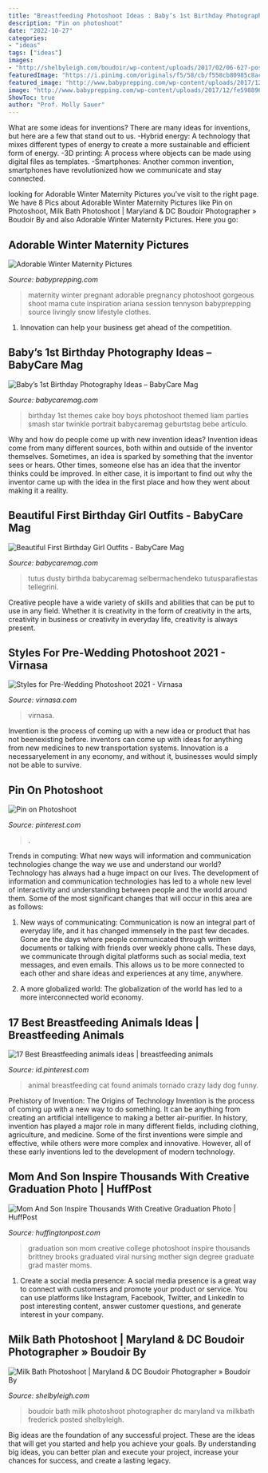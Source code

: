 ```yaml
---
title: "Breastfeeding Photoshoot Ideas : Baby’s 1st Birthday Photography Ideas – Babycare Mag"
description: "Pin on photoshoot"
date: "2022-10-27"
categories:
- "ideas"
tags: ["ideas"]
images:
- "http://shelbyleigh.com/boudoir/wp-content/uploads/2017/02/06-627-post/MILKBATH-MARYLAND-BOUDOIR-DC-BOUDOIR-VA-BOUDOIR-MD-MILKBATH-PHOTOGRAPHER-DC-MILKBATH-VA-MILKBATH-ROSES-BATH-DREAMSHOOT-014.jpg"
featuredImage: "https://i.pinimg.com/originals/f5/58/cb/f558cb80985c8ac2e51a2ca285e7e5da.jpg"
featured_image: "http://www.babyprepping.com/wp-content/uploads/2017/12/fe5988969776662b95571ad836e054ce.jpg"
image: "http://www.babyprepping.com/wp-content/uploads/2017/12/fe5988969776662b95571ad836e054ce.jpg"
ShowToc: true
author: "Prof. Molly Sauer"
---
```



What are some ideas for inventions?
There are many ideas for inventions, but here are a few that stand out to us. 
-Hybrid energy: A technology that mixes different types of energy to create a more sustainable and efficient form of energy.
-3D printing: A process where objects can be made using digital files as templates.
-Smartphones: Another common invention, smartphones have revolutionized how we communicate and stay connected.

	

		
looking for Adorable Winter Maternity Pictures you've visit to the right page. We have 8 Pics about Adorable Winter Maternity Pictures like Pin on Photoshoot, Milk Bath Photoshoot | Maryland &amp; DC Boudoir Photographer » Boudoir By and also Adorable Winter Maternity Pictures. Here you go:
		
    
## Adorable Winter Maternity Pictures

<img loading=lazy src="http://www.babyprepping.com/wp-content/uploads/2017/12/fe5988969776662b95571ad836e054ce.jpg" onerror="this.onerror=null;this.src='https://tse1.mm.bing.net/th?id=OIP._FYRRBcg-X2evOTu5Svh9AHaLF&amp;pid=15.1';" alt="Adorable Winter Maternity Pictures">

_Source: babyprepping.com_

>maternity winter pregnant adorable pregnancy photoshoot gorgeous shoot mama cute inspiration ariana session tennyson babyprepping source livingly snow lifestyle clothes. 

	

1. Innovation can help your business get ahead of the competition.

    
## Baby’s 1st Birthday Photography Ideas – BabyCare Mag

<img loading=lazy src="https://www.babycaremag.com/wp-content/uploads/2017/11/1a57e87aa0fbe392c3dfa9a26e8dad4c.jpg" onerror="this.onerror=null;this.src='https://tse2.mm.bing.net/th?id=OIP.ZSgqII6HgZeXUZuT2d93awHaKf&amp;pid=15.1';" alt="Baby’s 1st Birthday Photography Ideas – BabyCare Mag">

_Source: babycaremag.com_

>birthday 1st themes cake boy boys photoshoot themed liam parties smash star twinkle portrait babycaremag geburtstag bebe artículo. 

	

Why and how do people come up with new invention ideas?
Invention ideas come from many different sources, both within and outside of the inventor themselves. Sometimes, an idea is sparked by something that the inventor sees or hears. Other times, someone else has an idea that the inventor thinks could be improved. In either case, it is important to find out why the inventor came up with the idea in the first place and how they went about making it a reality.

    
## Beautiful First Birthday Girl Outfits - BabyCare Mag

<img loading=lazy src="https://www.babycaremag.com/wp-content/uploads/2018/01/First-Birthday-Baby-Girl-Outfit-4.jpg" onerror="this.onerror=null;this.src='https://tse3.mm.bing.net/th?id=OIP.STi6hx3MULrn7YLdm48plwHaLF&amp;pid=15.1';" alt="Beautiful First Birthday Girl Outfits - BabyCare Mag">

_Source: babycaremag.com_

>tutus dusty birthda babycaremag selbermachendeko tutusparafiestas tellegrini. 

	

Creative people have a wide variety of skills and abilities that can be put to use in any field. Whether it is creativity in the form of creativity in the arts, creativity in business or creativity in everyday life, creativity is always present.

    
## Styles For Pre-Wedding Photoshoot 2021 - Virnasa

<img loading=lazy src="https://www.virnasa.com/wp-content/uploads/2021/07/Styles-For-Pre-Wedding-Photoshoot-39-768x1108.jpg" onerror="this.onerror=null;this.src='https://tse2.mm.bing.net/th?id=OIP.96G5cLW8YY3yx1_cVnvvFwHaKr&amp;pid=15.1';" alt="Styles for Pre-Wedding Photoshoot 2021 - Virnasa">

_Source: virnasa.com_

>virnasa. 

	

Invention is the process of coming up with a new idea or product that has not beenexisting before. inventors can come up with ideas for anything from new medicines to new transportation systems. Innovation is a necessaryelement in any economy, and without it, businesses would simply not be able to survive.

    
## Pin On Photoshoot

<img loading=lazy src="https://i.pinimg.com/originals/f5/58/cb/f558cb80985c8ac2e51a2ca285e7e5da.jpg" onerror="this.onerror=null;this.src='https://tse1.mm.bing.net/th?id=OIP.DRwbJFjah_EYDZN3Hj_1wgHaLE&amp;pid=15.1';" alt="Pin on Photoshoot">

_Source: pinterest.com_

>. 

	

Trends in computing: What new ways will information and communication technologies change the way we use and understand our world?
Technology has always had a huge impact on our lives. The development of information and communication technologies has led to a whole new level of interactivity and understanding between people and the world around them. Some of the most significant changes that will occur in this area are as follows:
1) New ways of communicating: Communication is now an integral part of everyday life, and it has changed immensely in the past few decades. Gone are the days where people communicated through written documents or talking with friends over weekly phone calls. These days, we communicate through digital platforms such as social media, text messages, and even emails. This allows us to be more connected to each other and share ideas and experiences at any time, anywhere.

2) A more globalized world: The globalization of the world has led to a more interconnected world economy.

    
## 17 Best Breastfeeding Animals Ideas | Breastfeeding Animals

<img loading=lazy src="https://i.pinimg.com/236x/a4/db/5e/a4db5edcd83584f26f1220777878a4c9.jpg" onerror="this.onerror=null;this.src='https://tse4.mm.bing.net/th?id=OIP.0Ozwh-YsFhOXGWV5IJh9FQAAAA&amp;pid=15.1';" alt="17 Best Breastfeeding animals ideas | breastfeeding animals">

_Source: id.pinterest.com_

>animal breastfeeding cat found animals tornado crazy lady dog funny. 

	

Prehistory of Invention: The Origins of Technology
Invention is the process of coming up with a new way to do something. It can be anything from creating an artificial intelligence to making a better air-purifier. In history, invention has played a major role in many different fields, including clothing, agriculture, and medicine. Some of the first inventions were simple and effective, while others were more complex and innovative. However, all of these early inventions led to the development of modern technology.

    
## Mom And Son Inspire Thousands With Creative Graduation Photo | HuffPost

<img loading=lazy src="https://img.huffingtonpost.com/asset/591f2adb2000003200cb1a29.jpeg?cache=tkYLqYrU8Q&amp;ops=scalefit_720_noupscale" onerror="this.onerror=null;this.src='https://tse2.mm.bing.net/th?id=OIP.b5GSVCjH13_V4lfkxwyQigHaJ4&amp;pid=15.1';" alt="Mom And Son Inspire Thousands With Creative Graduation Photo | HuffPost">

_Source: huffingtonpost.com_

>graduation son mom creative college photoshoot inspire thousands brittney brooks graduated viral nursing mother sign degree graduate grad master moms. 

	

1. Create a social media presence: A social media presence is a great way to connect with customers and promote your product or service. You can use platforms like Instagram, Facebook, Twitter, and LinkedIn to post interesting content, answer customer questions, and generate interest in your company.

    
## Milk Bath Photoshoot | Maryland &amp; DC Boudoir Photographer » Boudoir By

<img loading=lazy src="http://shelbyleigh.com/boudoir/wp-content/uploads/2017/02/06-627-post/MILKBATH-MARYLAND-BOUDOIR-DC-BOUDOIR-VA-BOUDOIR-MD-MILKBATH-PHOTOGRAPHER-DC-MILKBATH-VA-MILKBATH-ROSES-BATH-DREAMSHOOT-014.jpg" onerror="this.onerror=null;this.src='https://tse4.mm.bing.net/th?id=OIP.yafM30O4JCRWJ5PWVNOsqgHaE8&amp;pid=15.1';" alt="Milk Bath Photoshoot | Maryland &amp; DC Boudoir Photographer » Boudoir By">

_Source: shelbyleigh.com_

>boudoir bath milk photoshoot photographer dc maryland va milkbath frederick posted shelbyleigh. 

	

Big ideas are the foundation of any successful project. These are the ideas that will get you started and help you achieve your goals. By understanding big ideas, you can better plan and execute your project, increase your chances for success, and create a lasting legacy.


